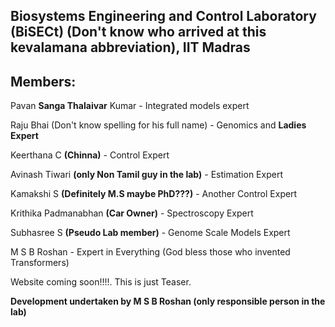 ## Biosystems Engineering and Control Laboratory (BiSECt) (Don't know who arrived at this kevalamana abbreviation), IIT Madras

## Members:

Pavan **Sanga Thalaivar** Kumar - Integrated models expert

Raju Bhai (Don't know spelling for his full name) - Genomics and **Ladies Expert**  

Keerthana C **(Chinna)** - Control Expert

Avinash Tiwari **(only Non Tamil guy in the lab)** - Estimation Expert

Kamakshi S **(Definitely M.S maybe PhD???)** - Another Control Expert

Krithika Padmanabhan **(Car Owner)** - Spectroscopy Expert

Subhasree S **(Pseudo Lab member)** - Genome Scale Models Expert

M S B Roshan - Expert in Everything (God bless those who invented Transformers)

Website coming soon!!!!. This is just Teaser. 

**Development undertaken by M S B Roshan (only responsible person in the lab)**
